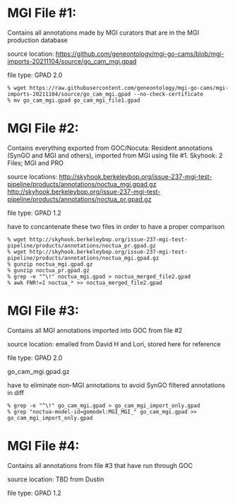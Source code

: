 # MGI File #1: 
Contains all annotations made by MGI curators that are in the MGI production database

source location: https://github.com/geneontology/mgi-go-cams/blob/mgi-imports-20211104/source/go_cam_mgi.gpad

file type: GPAD 2.0

```
% wget https://raw.githubusercontent.com/geneontology/mgi-go-cams/mgi-imports-20211104/source/go_cam_mgi.gpad --no-check-certificate
% mv go_cam_mgi.gpad go_cam_mgi_file1.gpad
```  

# MGI File #2: 
Contains everything exported from GOC/Nocuta: Resident annotations (SynGO and MGI and others), imported from MGI using file #1. 
Skyhook: 2 Files; MGI and PRO

source locations: 
http://skyhook.berkeleybop.org/issue-237-mgi-test-pipeline/products/annotations/noctua_mgi.gpad.gz
http://skyhook.berkeleybop.org/issue-237-mgi-test-pipeline/products/annotations/noctua_pr.gpad.gz


file type: GPAD 1.2

have to concantenate these two files in order to have a proper comparison

```
% wget http://skyhook.berkeleybop.org/issue-237-mgi-test-pipeline/products/annotations/noctua_pr.gpad.gz
% wget http://skyhook.berkeleybop.org/issue-237-mgi-test-pipeline/products/annotations/noctua_mgi.gpad.gz
% gunzip noctua_mgi.gpad.gz 
% gunzip noctua_pr.gpad.gz
% grep -e "^\!" noctua_mgi.gpad > noctua_merged_file2.gpad
% awk FNR!=1 noctua_* >> noctua_merged_file2.gpad
```

# MGI File #3: 
Contains all MGI annotations imported into GOC from file #2

source location: emailed from David H and Lori, stored here for reference

file type: GPAD 2.0

go_cam_mgi.gpad.gz
  
have to eliminate non-MGI annotations to avoid SynGO filtered annotations in diff
```
% grep -e "^\!" go_cam_mgi.gpad > go_cam_mgi_import_only.gpad
% grep "noctua-model-id=gomodel:MGI_MGI_" go_cam_mgi.gpad >> go_cam_mgi_import_only.gpad
```  
  
# MGI File #4: 
Contains all annotations from file #3 that have run through GOC

source location: TBD from Dustin

file type: GPAD 1.2  
  
  
